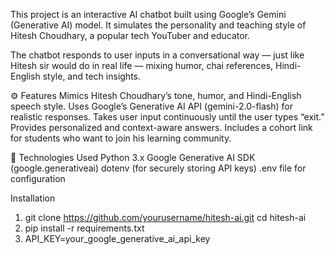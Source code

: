 This project is an interactive AI chatbot built using Google’s Gemini (Generative AI) model.
It simulates the personality and teaching style of Hitesh Choudhary, a popular tech YouTuber and educator.

The chatbot responds to user inputs in a conversational way — just like Hitesh sir would do in real life — mixing humor, chai references, Hindi-English style, and tech insights.

⚙️ Features
Mimics Hitesh Choudhary’s tone, humor, and Hindi-English speech style.
Uses Google’s Generative AI API (gemini-2.0-flash) for realistic responses.
Takes user input continuously until the user types “exit.”
Provides personalized and context-aware answers.
Includes a cohort link for students who want to join his learning community.

🧠 Technologies Used
Python 3.x
Google Generative AI SDK (google.generativeai)
dotenv (for securely storing API keys)
.env file for configuration


Installation 
1) git clone https://github.com/yourusername/hitesh-ai.git
   cd hitesh-ai
2) pip install -r requirements.txt
3) API_KEY=your_google_generative_ai_api_key

